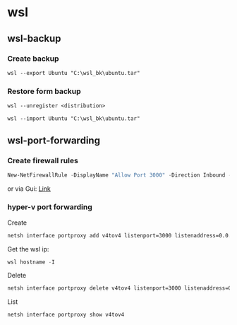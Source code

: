 # wsl

## wsl-backup

### Create backup

```ps
wsl --export Ubuntu "C:\wsl_bk\ubuntu.tar"
```

### Restore form backup

```ps
wsl --unregister <distribution>
```

```ps
wsl --import Ubuntu "C:\wsl_bk\ubuntu.tar"
```

## wsl-port-forwarding

### Create firewall rules

```powershell
New-NetFirewallRule -DisplayName "Allow Port 3000" -Direction Inbound -Protocol TCP -LocalPort 3000 -Action Allow
```
or via Gui: [Link](https://www.nextofwindows.com/allow-server-running-inside-wsl-to-be-accessible-outside-windows-10-host)

### hyper-v port forwarding

Create

```sh
netsh interface portproxy add v4tov4 listenport=3000 listenaddress=0.0.0.0 connectport=3000 connectaddress=<wsl_ip>
```

Get the wsl ip:

```powershell
wsl hostname -I
```

Delete 

```sh
netsh interface portproxy delete v4tov4 listenport=3000 listenaddress=0.0.0.0
```

List

```sh
netsh interface portproxy show v4tov4
```
